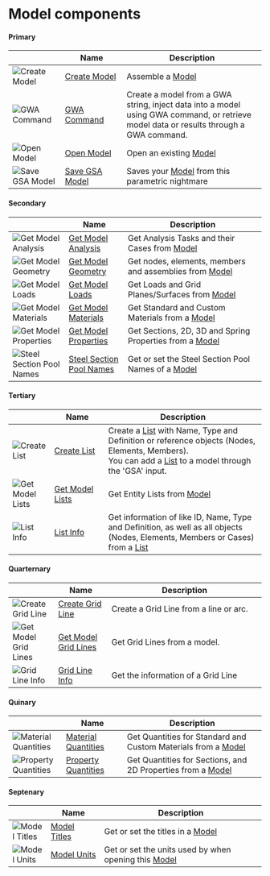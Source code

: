 # Model components
<!--- This file has been auto-generated, do not change it manually! Edit the generator here: https://github.com/arup-group/GSA-Grasshopper/tree/main/DocsGeneration --->

#### Primary

|<img width="20"/>   |<img width="200"/> Name |<img width="1000"/> Description |
| ----------- | ----------- | ----------- |
|![Create Model](./images/CreateModel.png) |[Create Model](gsagh-create-model-component.md) |Assemble a [Model](gsagh-model-parameter.md)  |
|![GWA Command](./images/GwaCommand.png) |[GWA Command](gsagh-gwa-command-component.md) |Create a model from a GWA string, inject data into a model using GWA command, or retrieve model data or results through a GWA command. |
|![Open Model](./images/OpenModel.png) |[Open Model](gsagh-open-model-component.md) |Open an existing [Model](gsagh-model-parameter.md)  |
|![Save GSA Model](./images/SaveGsaModel.png) |[Save GSA Model](gsagh-save-gsa-model-component.md) |Saves your [Model](gsagh-model-parameter.md) from this parametric nightmare  |

#### Secondary

|<img width="20"/>   |<img width="200"/> Name |<img width="1000"/> Description |
| ----------- | ----------- | ----------- |
|![Get Model Analysis](./images/GetModelAnalysis.png) |[Get Model Analysis](gsagh-get-model-analysis-component.md) |Get Analysis Tasks and their Cases from [Model](gsagh-model-parameter.md)  |
|![Get Model Geometry](./images/GetModelGeometry.png) |[Get Model Geometry](gsagh-get-model-geometry-component.md) |Get nodes, elements, members and assemblies from [Model](gsagh-model-parameter.md)  |
|![Get Model Loads](./images/GetModelLoads.png) |[Get Model Loads](gsagh-get-model-loads-component.md) |Get Loads and Grid Planes/Surfaces from [Model](gsagh-model-parameter.md)  |
|![Get Model Materials](./images/GetModelMaterials.png) |[Get Model Materials](gsagh-get-model-materials-component.md) |Get Standard and Custom Materials from a [Model](gsagh-model-parameter.md)  |
|![Get Model Properties](./images/GetModelProperties.png) |[Get Model Properties](gsagh-get-model-properties-component.md) |Get Sections, 2D, 3D and Spring Properties from a [Model](gsagh-model-parameter.md)  |
|![Steel Section Pool Names](./images/SteelSectionPoolNames.png) |[Steel Section Pool Names](gsagh-steel-section-pool-names-component.md) |Get or set the Steel Section Pool Names of a [Model](gsagh-model-parameter.md)  |

#### Tertiary

|<img width="20"/>   |<img width="200"/> Name |<img width="1000"/> Description |
| ----------- | ----------- | ----------- |
|![Create List](./images/CreateList.png) |[Create List](gsagh-create-list-component.md) |Create a [List](gsagh-list-parameter.md) with Name, Type and Definition or reference objects (Nodes, Elements, Members).<br />You can add a  [List](gsagh-list-parameter.md) to a model through the 'GSA' input.  |
|![Get Model Lists](./images/GetModelLists.png) |[Get Model Lists](gsagh-get-model-lists-component.md) |Get Entity Lists from [Model](gsagh-model-parameter.md)  |
|![List Info](./images/ListInfo.png) |[List Info](gsagh-list-info-component.md) |Get information of like ID, Name, Type and Definition, as well as all objects (Nodes, Elements, Members or Cases) from a [List](gsagh-list-parameter.md)  |

#### Quarternary

|<img width="20"/>   |<img width="200"/> Name |<img width="1000"/> Description |
| ----------- | ----------- | ----------- |
|![Create Grid Line](./images/CreateGridLine.png) |[Create Grid Line](gsagh-create-grid-line-component.md) |Create a Grid Line from a line or arc. |
|![Get Model Grid Lines](./images/GetModelGridLines.png) |[Get Model Grid Lines](gsagh-get-model-grid-lines-component.md) |Get Grid Lines from a model. |
|![Grid Line Info](./images/GridLineInfo.png) |[Grid Line Info](gsagh-grid-line-info-component.md) |Get the information of a Grid Line |

#### Quinary

|<img width="20"/>   |<img width="200"/> Name |<img width="1000"/> Description |
| ----------- | ----------- | ----------- |
|![Material Quantities](./images/MaterialQuantities.png) |[Material Quantities](gsagh-material-quantities-component.md) |Get Quantities for Standard and Custom Materials from a [Model](gsagh-model-parameter.md)  |
|![Property Quantities](./images/PropertyQuantities.png) |[Property Quantities](gsagh-property-quantities-component.md) |Get Quantities for Sections, and 2D Properties from a [Model](gsagh-model-parameter.md)  |

#### Septenary

|<img width="20"/>   |<img width="200"/> Name |<img width="1000"/> Description |
| ----------- | ----------- | ----------- |
|![Model Titles](./images/ModelTitles.png) |[Model Titles](gsagh-model-titles-component.md) |Get or set the titles in a [Model](gsagh-model-parameter.md)  |
|![Model Units](./images/ModelUnits.png) |[Model Units](gsagh-model-units-component.md) |Get or set the units used by when opening this [Model](gsagh-model-parameter.md)  |
